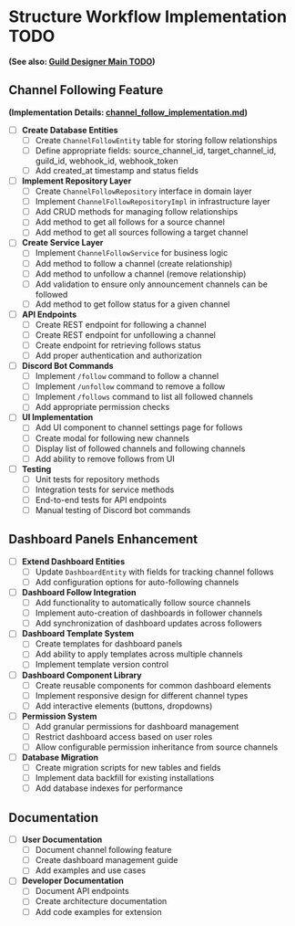 # Structure Workflow Implementation TODO

**(See also: [Guild Designer Main TODO](../../../../4_project_management/todo/guild_designer.md))**

## Channel Following Feature

**(Implementation Details: [channel_follow_implementation.md](./channel_follow_implementation.md))**

- [ ] **Create Database Entities**
  - [ ] Create `ChannelFollowEntity` table for storing follow relationships
  - [ ] Define appropriate fields: source_channel_id, target_channel_id, guild_id, webhook_id, webhook_token
  - [ ] Add created_at timestamp and status fields

- [ ] **Implement Repository Layer**
  - [ ] Create `ChannelFollowRepository` interface in domain layer
  - [ ] Implement `ChannelFollowRepositoryImpl` in infrastructure layer
  - [ ] Add CRUD methods for managing follow relationships
  - [ ] Add method to get all follows for a source channel
  - [ ] Add method to get all sources following a target channel

- [ ] **Create Service Layer**
  - [ ] Implement `ChannelFollowService` for business logic
  - [ ] Add method to follow a channel (create relationship)
  - [ ] Add method to unfollow a channel (remove relationship)
  - [ ] Add validation to ensure only announcement channels can be followed
  - [ ] Add method to get follow status for a given channel

- [ ] **API Endpoints**
  - [ ] Create REST endpoint for following a channel
  - [ ] Create REST endpoint for unfollowing a channel
  - [ ] Create endpoint for retrieving follows status
  - [ ] Add proper authentication and authorization

- [ ] **Discord Bot Commands**
  - [ ] Implement `/follow` command to follow a channel
  - [ ] Implement `/unfollow` command to remove a follow
  - [ ] Implement `/follows` command to list all followed channels
  - [ ] Add appropriate permission checks

- [ ] **UI Implementation**
  - [ ] Add UI component to channel settings page for follows
  - [ ] Create modal for following new channels
  - [ ] Display list of followed channels and following channels
  - [ ] Add ability to remove follows from UI
  
- [ ] **Testing**
  - [ ] Unit tests for repository methods
  - [ ] Integration tests for service methods
  - [ ] End-to-end tests for API endpoints
  - [ ] Manual testing of Discord bot commands

## Dashboard Panels Enhancement

- [ ] **Extend Dashboard Entities**
  - [ ] Update `DashboardEntity` with fields for tracking channel follows
  - [ ] Add configuration options for auto-following channels

- [ ] **Dashboard Follow Integration**
  - [ ] Add functionality to automatically follow source channels
  - [ ] Implement auto-creation of dashboards in follower channels
  - [ ] Add synchronization of dashboard updates across followers

- [ ] **Dashboard Template System**
  - [ ] Create templates for dashboard panels
  - [ ] Add ability to apply templates across multiple channels
  - [ ] Implement template version control

- [ ] **Dashboard Component Library**
  - [ ] Create reusable components for common dashboard elements
  - [ ] Implement responsive design for different channel types
  - [ ] Add interactive elements (buttons, dropdowns)

- [ ] **Permission System**
  - [ ] Add granular permissions for dashboard management
  - [ ] Restrict dashboard access based on user roles
  - [ ] Allow configurable permission inheritance from source channels

- [ ] **Database Migration**
  - [ ] Create migration scripts for new tables and fields
  - [ ] Implement data backfill for existing installations
  - [ ] Add database indexes for performance

## Documentation

- [ ] **User Documentation**
  - [ ] Document channel following feature
  - [ ] Create dashboard management guide
  - [ ] Add examples and use cases

- [ ] **Developer Documentation**
  - [ ] Document API endpoints
  - [ ] Create architecture documentation
  - [ ] Add code examples for extension
